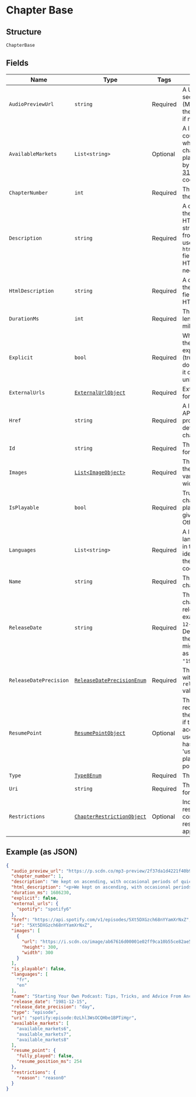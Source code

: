 
# Chapter Base

## Structure

`ChapterBase`

## Fields

| Name | Type | Tags | Description |
|  --- | --- | --- | --- |
| `AudioPreviewUrl` | `string` | Required | A URL to a 30 second preview (MP3 format) of the chapter. `null` if not available. |
| `AvailableMarkets` | `List<string>` | Optional | A list of the countries in which the chapter can be played, identified by their [ISO 3166-1 alpha-2](http://en.wikipedia.org/wiki/ISO_3166-1_alpha-2) code. |
| `ChapterNumber` | `int` | Required | The number of the chapter |
| `Description` | `string` | Required | A description of the chapter. HTML tags are stripped away from this field, use `html_description` field in case HTML tags are needed. |
| `HtmlDescription` | `string` | Required | A description of the chapter. This field may contain HTML tags. |
| `DurationMs` | `int` | Required | The chapter length in milliseconds. |
| `Explicit` | `bool` | Required | Whether or not the chapter has explicit content (true = yes it does; false = no it does not OR unknown). |
| `ExternalUrls` | [`ExternalUrlObject`](../../doc/models/external-url-object.md) | Required | External URLs for this chapter. |
| `Href` | `string` | Required | A link to the Web API endpoint providing full details of the chapter. |
| `Id` | `string` | Required | The [Spotify ID](/documentation/web-api/concepts/spotify-uris-ids) for the chapter. |
| `Images` | [`List<ImageObject>`](../../doc/models/image-object.md) | Required | The cover art for the chapter in various sizes, widest first. |
| `IsPlayable` | `bool` | Required | True if the chapter is playable in the given market. Otherwise false. |
| `Languages` | `List<string>` | Required | A list of the languages used in the chapter, identified by their [ISO 639-1](https://en.wikipedia.org/wiki/ISO_639) code. |
| `Name` | `string` | Required | The name of the chapter. |
| `ReleaseDate` | `string` | Required | The date the chapter was first released, for example `"1981-12-15"`. Depending on the precision, it might be shown as `"1981"` or `"1981-12"`. |
| `ReleaseDatePrecision` | [`ReleaseDatePrecisionEnum`](../../doc/models/release-date-precision-enum.md) | Required | The precision with which `release_date` value is known. |
| `ResumePoint` | [`ResumePointObject`](../../doc/models/resume-point-object.md) | Optional | The user's most recent position in the chapter. Set if the supplied access token is a user token and has the scope 'user-read-playback-position'. |
| `Type` | [`Type8Enum`](../../doc/models/type-8-enum.md) | Required | The object type. |
| `Uri` | `string` | Required | The [Spotify URI](/documentation/web-api/concepts/spotify-uris-ids) for the chapter. |
| `Restrictions` | [`ChapterRestrictionObject`](../../doc/models/chapter-restriction-object.md) | Optional | Included in the response when a content restriction is applied. |

## Example (as JSON)

```json
{
  "audio_preview_url": "https://p.scdn.co/mp3-preview/2f37da1d4221f40b9d1a98cd191f4d6f1646ad17",
  "chapter_number": 1,
  "description": "We kept on ascending, with occasional periods of quick descent, but in the main always ascending. Suddenly, I became conscious of the fact that the driver was in the act of pulling up the horses in the courtyard of a vast ruined castle, from whose tall black windows came no ray of light, and whose broken battlements showed a jagged line against the moonlit sky.\n",
  "html_description": "<p>We kept on ascending, with occasional periods of quick descent, but in the main always ascending. Suddenly, I became conscious of the fact that the driver was in the act of pulling up the horses in the courtyard of a vast ruined castle, from whose tall black windows came no ray of light, and whose broken battlements showed a jagged line against the moonlit sky.</p>\n",
  "duration_ms": 1686230,
  "explicit": false,
  "external_urls": {
    "spotify": "spotify6"
  },
  "href": "https://api.spotify.com/v1/episodes/5Xt5DXGzch68nYYamXrNxZ",
  "id": "5Xt5DXGzch68nYYamXrNxZ",
  "images": [
    {
      "url": "https://i.scdn.co/image/ab67616d00001e02ff9ca10b55ce82ae553c8228\n",
      "height": 300,
      "width": 300
    }
  ],
  "is_playable": false,
  "languages": [
    "fr",
    "en"
  ],
  "name": "Starting Your Own Podcast: Tips, Tricks, and Advice From Anchor Creators\n",
  "release_date": "1981-12-15",
  "release_date_precision": "day",
  "type": "episode",
  "uri": "spotify:episode:0zLhl3WsOCQHbe1BPTiHgr",
  "available_markets": [
    "available_markets6",
    "available_markets7",
    "available_markets8"
  ],
  "resume_point": {
    "fully_played": false,
    "resume_position_ms": 254
  },
  "restrictions": {
    "reason": "reason0"
  }
}
```

